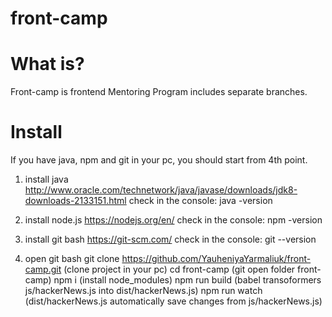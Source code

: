 # front-camp
# What is?
Front-camp is frontend Mentoring Program includes separate branches.
# Install 
  If you have java, npm and git in your pc, you should start from 4th point.

1) install java http://www.oracle.com/technetwork/java/javase/downloads/jdk8-downloads-2133151.html
check in the console: 
java -version

2) install node.js https://nodejs.org/en/
check in the console: 
npm -version

3) install git bash https://git-scm.com/
check in the console: 
git --version 

4) open git bash
git clone https://github.com/YauheniyaYarmaliuk/front-camp.git (clone project in your pc)
cd front-camp (git open folder front-camp)
npm i (install node_modules)
npm run build (babel transoformers js/hackerNews.js into dist/hackerNews.js) 
npm run watch (dist/hackerNews.js automatically save changes from js/hackerNews.js)
    
